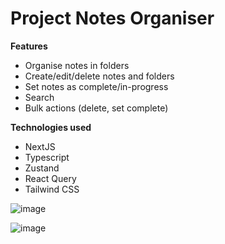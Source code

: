 # Project Notes Organiser

**Features**
* Organise notes in folders
* Create/edit/delete notes and folders
* Set notes as complete/in-progress
* Search
* Bulk actions (delete, set complete)

**Technologies used**
* NextJS
* Typescript
* Zustand
* React Query
* Tailwind CSS

![image](https://github.com/glenngrainger/Project-Notes-Organiser/assets/91460978/d7dba267-feeb-4ff6-bedb-4d2eaa6cb380)

![image](https://github.com/glenngrainger/Project-Notes-Organiser/assets/91460978/2d2a6a17-e292-4338-a31a-82a2019eb619)
